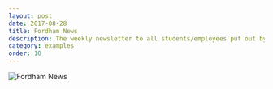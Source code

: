 ```yaml
---
layout: post
date: 2017-08-28
title: Fordham News
description: The weekly newsletter to all students/employees put out by the Fordham news team.
category: examples
order: 10
---
```


![Fordham News]({{site.image_path}}/{{page.category}}/fordham-news.jpg)
